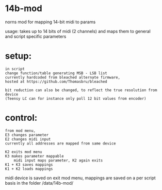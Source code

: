 # 14b-mod
norns mod for mapping 14-bit midi to params

usage: takes up to 14 bits of midi (2 channels) and maps them to general and script specific parameters

# setup:
	in script
	change function/table generating MSB - LSB list
	currently hardcoded from bleached alternate firmware,
	hosted at https://github.com/Thomasbru/bleached

	bit reduction can also be changed, to reflect the true resolution from device
	(Teensy LC can for instance only poll 12 bit values from encoder)

# control:
	from mod menu,
	E3 changes parameter
	E2 changes midi input
	currently all addresses are mapped from same device

	K2 exits mod menu
	K3 makes parameter mappable
		midi input maps parameter, K2 again exits
	K1 + K3 saves mappings
	K1 + K2 loads mappings

midi device is saved on exit mod menu, mappings are saved on a per script basis in the folder /data/14b-mod/




